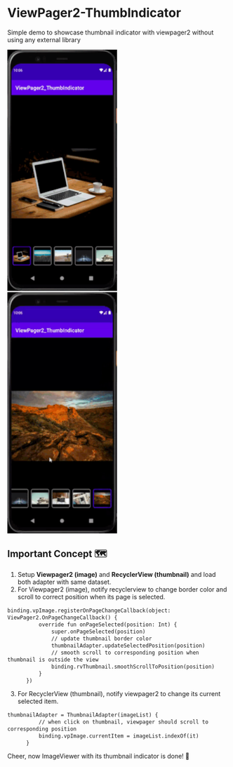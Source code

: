 # ViewPager2-ThumbIndicator
Simple demo to showcase thumbnail indicator with viewpager2 without using any external library

<img src="./screenshot/1.gif" width="250" height="550"/>&nbsp;&nbsp;&nbsp;<img src="./screenshot/2.gif" width="250" height="550"/>
&nbsp;

## Important Concept :world_map:

1. Setup **Viewpager2 (image)** and **RecyclerView (thumbnail)** and load both adapter with same dataset.
2. For Viewpager2 (image), notify recyclerview to change border color and scroll to correct position when its page is selected.
```
binding.vpImage.registerOnPageChangeCallback(object: ViewPager2.OnPageChangeCallback() {
          override fun onPageSelected(position: Int) {
              super.onPageSelected(position)
              // update thumbnail border color
              thumbnailAdapter.updateSelectedPosition(position)
              // smooth scroll to corresponding position when thumbnail is outside the view
              binding.rvThumbnail.smoothScrollToPosition(position)
          }
      })
```
3. For RecyclerView (thumbnail), notify viewpager2 to change its current selected item. 
```
thumbnailAdapter = ThumbnailAdapter(imageList) {
          // when click on thumbnail, viewpager should scroll to corresponding position
          binding.vpImage.currentItem = imageList.indexOf(it)
      }
```

Cheer, now ImageViewer with its thumbnail indicator is done! :clinking_glasses:

